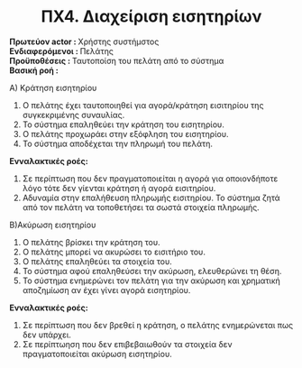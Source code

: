 # <center> **ΠΧ4. Διαχείριση εισητηρίων** </center> 
<b> Πρωτεύον actor : </b> Χρήστης συστήμστος  <br>
<b> Ενδιαφερόμενοι : </b> Πελάτης <br>
<b> Προϋποθέσεις : </b> Ταυτοποίση του πελάτη από το σύστημα <br>
<b> Βασική ροή : </b> <br>

Α) Κράτηση εισητηρίου
1. O πελάτης έχει ταυτοποιηθεί για αγορά/κράτηση εισιτηρίου της συγκεκριμένης συναυλίας.
2. Το σύστημα επαληθεύει την κράτηση του εισητηρίου.
3. Ο πελάτης προχωράει στην εξόφληση του εισητηρίου.
4. Το σύστημα αποδέχεται την πληρωμή  του πελάτη.

<b> Ενναλακτικές ροές:</b> <br>

1. Σε περίπτωση που δεν πραγματοποιείται η αγορά για οποιονδήποτε λόγο τότε δεν γίενται κράτηση ή αγορά εισιτηρίου.
2. Αδυναμία στην επαλήθευση πληρωμής εισιτηρίου. Το σύστημα ζητά από τον πελάτη να τοποθετήσει τα σωστά στοιχεία πληρωμής.


Β)Ακύρωση εισητηρίου
1. Ο πελάτης βρίσκει την κράτηση του.
2. Ο πελάτης μπορεί να ακυρώσει το εισιτήριο του.
3. Ο πελάτης επαληθεύει τα στοιχεία του.
4. Το σύστημα αφού επαληθεύσει την ακύρωση, ελευθερώνει τη θέση. 
5. Το σύστημα ενημερώνει τον πελάτη για την ακύρωση και χρηματική αποζημίωση αν έχει γίνει αγορά εισητηρίου.

<b> Ενναλακτικές ροές:</b> <br>

1. Σε περίπτωση που δεν βρεθεί η κράτηση, ο πελάτης ενημερώνεται πως δεν υπάρχει.
2. Σε περίπτωηση που δεν επιβεβαιωθούν τα στοιχεία δεν πραγματοποιείται ακύρωση εισητηρίου.
 
 




